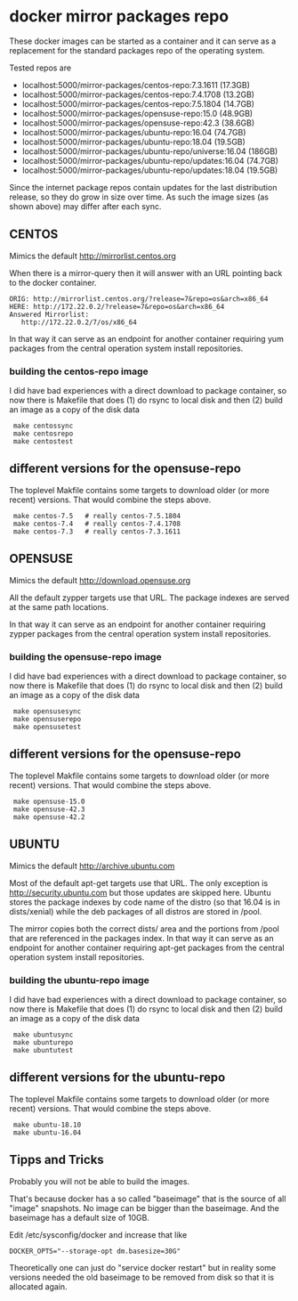 # docker mirror packages repo

These docker images can be started as a container
and it can serve as a replacement for the standard
packages repo of the operating system.

Tested repos are

 * localhost:5000/mirror-packages/centos-repo:7.3.1611 (17.3GB)
 * localhost:5000/mirror-packages/centos-repo:7.4.1708 (13.2GB)
 * localhost:5000/mirror-packages/centos-repo:7.5.1804 (14.7GB)
 * localhost:5000/mirror-packages/opensuse-repo:15.0   (48.9GB)
 * localhost:5000/mirror-packages/opensuse-repo:42.3   (38.6GB)
 * localhost:5000/mirror-packages/ubuntu-repo:16.04    (74.7GB)
 * localhost:5000/mirror-packages/ubuntu-repo:18.04    (19.5GB)
 * localhost:5000/mirror-packages/ubuntu-repo/universe:16.04 (186GB)
 * localhost:5000/mirror-packages/ubuntu-repo/updates:16.04 (74.7GB)
 * localhost:5000/mirror-packages/ubuntu-repo/updates:18.04 (19.5GB)

Since the internet package repos contain updates for the last
distribution release, so they do grow in size over time. As such 
the image sizes (as shown above) may differ after each sync.

## CENTOS

Mimics the default http://mirrorlist.centos.org

When there is a mirror-query then it will answer
with an URL pointing back to the docker container.

    ORIG: http://mirrorlist.centos.org/?release=7&repo=os&arch=x86_64
    HERE: http://172.22.0.2/?release=7&repo=os&arch=x86_64
    Answered Mirrorlist:
       http://172.22.0.2/7/os/x86_64

In that way it can serve as an endpoint for another
container requiring yum packages from the central
operation system install repositories.

### building the centos-repo image

I did have bad experiences with a direct download to
package container, so now there is Makefile that does
(1) do rsync to local disk and then (2) build an image 
as a copy of the disk data

     make centossync
     make centosrepo
     make centostest

## different versions for the opensuse-repo

The toplevel Makfile contains some targets to download
older (or more recent) versions. That would combine
the steps above.

     make centos-7.5   # really centos-7.5.1804
     make centos-7.4   # really centos-7.4.1708
     make centos-7.3   # really centos-7.3.1611

## OPENSUSE

Mimics the default http://download.opensuse.org

All the default zypper targets use that URL. The
package indexes are served at the same path 
locations.

In that way it can serve as an endpoint for another
container requiring zypper packages from the central
operation system install repositories.

### building the opensuse-repo image

I did have bad experiences with a direct download to
package container, so now there is Makefile that does
(1) do rsync to local disk and then (2) build an image 
as a copy of the disk data

     make opensusesync
     make opensuserepo
     make opensusetest

## different versions for the opensuse-repo

The toplevel Makfile contains some targets to download
older (or more recent) versions. That would combine
the steps above.

     make opensuse-15.0
     make opensuse-42.3
     make opensuse-42.2

## UBUNTU

Mimics the default http://archive.ubuntu.com

Most of the default apt-get targets use that URL. The
only exception is http://security.ubuntu.com but 
those updates are skipped here. Ubuntu stores the
package indexes by code name of the distro (so that
16.04 is in dists/xenial) while the deb packages of 
all distros are stored in /pool.

The mirror copies both the correct dists/ area and
the portions from /pool that are referenced in the
packages index. In that way it can serve as an endpoint 
for another container requiring apt-get packages from 
the central operation system install repositories.

### building the ubuntu-repo image

I did have bad experiences with a direct download to
package container, so now there is Makefile that does
(1) do rsync to local disk and then (2) build an image 
as a copy of the disk data

     make ubuntusync
     make ubunturepo
     make ubuntutest

## different versions for the ubuntu-repo

The toplevel Makfile contains some targets to download
older (or more recent) versions. That would combine
the steps above.

     make ubuntu-18.10
     make ubuntu-16.04

## Tipps and Tricks

Probably you will not be able to build the images.

That's because docker has a so called "baseimage"
that is the source of all "image" snapshots. No
image can be bigger than the baseimage. And the
baseimage has a default size of 10GB.

Edit /etc/sysconfig/docker and increase that like

    DOCKER_OPTS="--storage-opt dm.basesize=30G"

Theoretically one can just do "service docker restart"
but in reality some versions needed the old baseimage
to be removed from disk so that it is allocated again.
